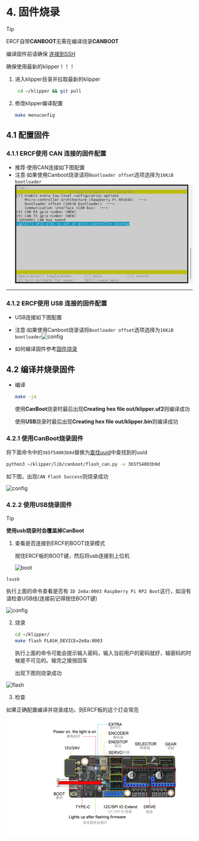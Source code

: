 # 4. 固件烧录

> [!TIP]
> ERCF自带**CANBOOT**无需在编译烧录**CANBOOT**

编译固件前请确保 [连接到SSH](/board/fly_pi/FLY_π_description5 "点击即可跳转")

确保使用最新的klipper！！！

1. 进入klipper目录并拉取最新的klipper
   
   ```bash
    cd ~/klipper && git pull
   ```
   
2. 修改klipper编译配置

    ```bash
    make menuconfig
    ```

## 4.1 配置固件

### 4.1.1 ERCF使用 CAN 连接的固件配置

* 推荐·使用CAN连接如下图配置
* 注意·如果使用Canboot烧录请将``Bootloader offset``选项选择为``16KiB bootloader``
![config](../../images/boards/fly_ercf/config-can.png ":no-zooom")
----

### 4.1.2 ERCF使用 USB 连接的固件配置
* USB连接如下图配置
* 注意·如果使用Canboot烧录请将``Bootloader offset``选项选择为``16KiB bootloader``![config](../../images/boards/fly_ercf/config-usb.png ":no-zooom")


* 如何编译固件参考[固件烧录](/introduction/firmware)

## 4.2 编译并烧录固件

* 编译

  ```bash
  make -j4
  ```

   使用**CanBoot**烧录时最后出现**Creating hex file out/klipper.uf2**则编译成功

   使用**USB**烧录时最后出现**Creating hex file out/klipper.bin**则编译成功

### 4.2.1 使用CanBoot烧录固件

将下面命令中的``365f54003b9d``替换为[查找uuid](#_2-查找uuid "点击即可跳转")中查找到的uuid

```bash
python3 ~/klipper/lib/canboot/flash_can.py -u 365f54003b9d
```

如下图，出现``CAN Flash Success``则烧录成功

![config](../../images/boards/fly_sht_v2/flash.png ":no-zooom")

### 4.2.2 使用USB烧录固件

> [!TIP]
> **使用usb烧录时会覆盖掉CanBoot**

1. 查看是否连接到ERCF的BOOT烧录模式

   按住ERCF板的BOOT键，然后将usb连接到上位机

   ![boot](../../images/boards/fly_ercf/boot.png)

```bash
lsusb
```

执行上面的命令查看是否有 ``ID 2e8a:0003 Raspberry Pi RP2 Boot``这行，如没有请检查USB线(连接前记得按住BOOT键)

![config](../../images/boards/fly_sb2040/lsusb.png ":no-zooom")

2. 烧录
   
    ```bash
    cd ~/klipper/
    make flash FLASH_DEVICE=2e8a:0003
    ```
    
   执行上面的命令可能会提示输入密码，输入当前用户的密码就好，输密码的时候是不可见的。输完之接按回车
   
   出现下图则烧录成功

![flash](../../images/boards/fly_sb2040/flash.png ":no-zooom")



3. 检查

如果正确配置编译并烧录成功，则ERCF板的这个灯会常亮

![led](../../images/boards/fly_ercf/led.png)
